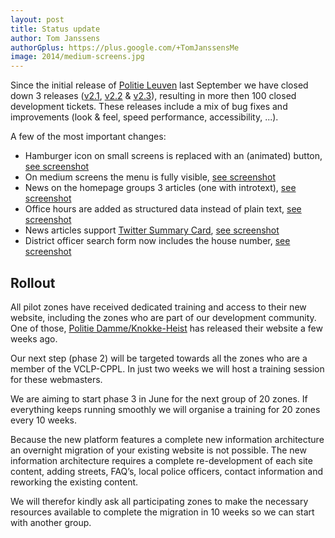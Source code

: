 ```yaml
---
layout: post
title: Status update
author: Tom Janssens
authorGplus: https://plus.google.com/+TomJanssensMe
image: 2014/medium-screens.jpg
---
```


Since the initial release of [Politie Leuven](http://www.lokalepolitie.be/5388) last September we have closed down 3 releases ([v2.1](https://github.com/belgianpolice/internet-platform/releases/tag/v2.1), [v2.2](https://github.com/belgianpolice/internet-platform/releases/tag/v2.2) & [v2.3](https://github.com/belgianpolice/internet-platform/releases/tag/v2.3)), resulting in more then 100 closed development tickets. These releases include a mix of bug fixes and improvements (look & feel, speed performance, accessibility, ...).

<!--more-->

A few of the most important changes:

* Hamburger icon on small screens is replaced with an (animated) button, <a href="{{site.url}}/images/blog/2014/menu-button.jpg" data-gallery="enabled">see screenshot</a>
* On medium screens the menu is fully visible, <a href="{{site.url}}/images/blog/2014/medium-screens.jpg" data-gallery="enabled">see screenshot</a>
* News on the homepage groups 3 articles (one with introtext), <a href="{{site.url}}/images/blog/2014/news.jpg" data-gallery="enabled">see screenshot</a>
* Office hours are added as structured data instead of plain text, <a href="{{site.url}}/images/blog/2014/office-hours.jpg" data-gallery="enabled">see screenshot</a>
* News articles support [Twitter Summary Card](https://dev.twitter.com/docs/cards/types/summary-card), <a href="{{site.url}}/images/blog/2014/twitter-card.jpg" data-gallery="enabled">see screenshot</a>
* District officer search form now includes the house number, <a href="{{site.url}}/images/blog/2014/district-search.jpg" data-gallery="enabled">see screenshot</a>

## Rollout

All pilot zones have received dedicated training and access to their new website, including the zones who are part of our development community. One of those, [Politie Damme/Knokke-Heist](http://www.lokalepolitie.be/5446) has released their website a few weeks ago.

Our next step (phase 2) will be targeted towards all the zones who are a member of the VCLP-CPPL. In just two weeks we will host a training session for these webmasters.

We are aiming to start phase 3 in June for the next group of 20 zones. If everything keeps running smoothly we will organise a training for 20 zones every 10 weeks.

Because the new platform features a complete new information architecture an overnight migration of your existing website is not possible. The new information architecture requires a complete re-development of each site content, adding streets, FAQ’s, local police officers, contact information and reworking the existing content.

We will therefor kindly ask all participating zones to make the necessary resources available to complete the migration in 10 weeks so we can start with another group.